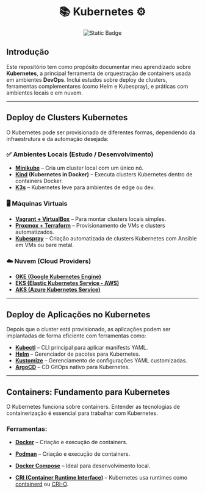<h1 align="center"> 📚 Kubernetes ⚙️  </h1>

<div align="center">

![Static Badge](https://img.shields.io/badge/kubernetes-blue?style=for-the-badge&logo=kubernetes&logoColor=white)
  
</div>


## Introdução

Este repositório tem como propósito documentar meu aprendizado sobre **Kubernetes**, a principal ferramenta de orquestração de containers usada em ambientes **DevOps**. Inclui estudos sobre deploy de clusters, ferramentas complementares (como Helm e Kubespray), e práticas com ambientes locais e em nuvem.

---

## Deploy de Clusters Kubernetes

O Kubernetes pode ser provisionado de diferentes formas, dependendo da infraestrutura e da automação desejada:

### ✅ Ambientes Locais (Estudo / Desenvolvimento)

- **[Minikube](https://minikube.sigs.k8s.io/docs/start/)** – Cria um cluster local com um único nó.
- **[Kind](https://kind.sigs.k8s.io/) (Kubernetes in Docker)** – Executa clusters Kubernetes dentro de containers Docker.
- **[K3s](https://k3s.io/)** – Kubernetes leve para ambientes de edge ou dev.

### 🖥️ Máquinas Virtuais

- **[Vagrant + VirtualBox](https://developer.hashicorp.com/vagrant)** – Para montar clusters locais simples.
- **[Proxmox + Terraform](https://registry.terraform.io/providers/Telmate/proxmox/latest)** – Provisionamento de VMs e clusters automatizados.
- **[Kubespray](https://github.com/kubernetes-sigs/kubespray)** – Criação automatizada de clusters Kubernetes com Ansible em VMs ou bare metal.

### ☁️ Nuvem (Cloud Providers)

- [**GKE (Google Kubernetes Engine)**](https://cloud.google.com/kubernetes-engine/docs)
- [**EKS (Elastic Kubernetes Service - AWS)**](https://docs.aws.amazon.com/eks/latest/userguide/what-is-eks.html)
- [**AKS (Azure Kubernetes Service)**](https://learn.microsoft.com/en-us/azure/aks/)


---

## Deploy de Aplicações no Kubernetes

Depois que o cluster está provisionado, as aplicações podem ser implantadas de forma eficiente com ferramentas como:

- [**Kubectl**](https://kubernetes.io/docs/reference/kubectl/) – CLI principal para aplicar manifests YAML.
- [**Helm**](https://helm.sh/docs/) – Gerenciador de pacotes para Kubernetes.
- [**Kustomize**](https://kubectl.docs.kubernetes.io/references/kustomize/) – Gerenciamento de configurações YAML customizadas.
- [**ArgoCD**](https://argo-cd.readthedocs.io/en/stable/) – CD GitOps nativo para Kubernetes.

---

## Containers: Fundamento para Kubernetes

O Kubernetes funciona sobre containers. Entender as tecnologias de containerização é essencial para trabalhar com Kubernetes.

### Ferramentas:

- [**Docker**](https://docs.docker.com/get-started/) – Criação e execução de containers.  

- [**Podman**](https://podman.io/getting-started/) – Criação e execução de containers. 

- [**Docker Compose**](https://docs.docker.com/compose/) – Ideal para desenvolvimento local.

- [**CRI (Container Runtime Interface)**](https://kubernetes.io/docs/concepts/architecture/cri/) – Kubernetes usa runtimes como [containerd](https://containerd.io/docs/) ou [CRI-O](https://cri-o.io/).


